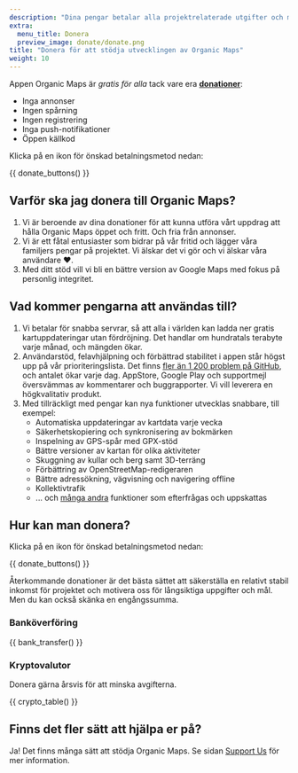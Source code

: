 ```yaml
---
description: "Dina pengar betalar alla projektrelaterade utgifter och motiverar oss att förbättra Organic Maps."
extra:
  menu_title: Donera
  preview_image: donate/donate.png
title: "Donera för att stödja utvecklingen av Organic Maps"
weight: 10
---
```


Appen Organic Maps är _gratis för alla_ tack vare era
**[donationer][stripe]**:

- Inga annonser
- Ingen spårning
- Ingen registrering
- Inga push-notifikationer
- Öppen källkod

Klicka på en ikon för önskad betalningsmetod nedan:

{{ donate_buttons() }}

## Varför ska jag donera till Organic Maps?

1. Vi är beroende av dina donationer för att kunna utföra vårt uppdrag att
   hålla Organic Maps öppet och fritt. Och fria från annonser.
2. Vi är ett fåtal entusiaster som bidrar på vår fritid och lägger våra
   familjers pengar på projektet. Vi älskar det vi gör och vi älskar våra
   användare ❤️.
3. Med ditt stöd vill vi bli en bättre version av Google Maps med fokus på
   personlig integritet.

## Vad kommer pengarna att användas till?

1. Vi betalar för snabba servrar, så att alla i världen kan ladda ner gratis
   kartuppdateringar utan fördröjning. Det handlar om hundratals terabyte
   varje månad, och mängden ökar.
2. Användarstöd, felavhjälpning och förbättrad stabilitet i appen står högst
   upp på vår prioriteringslista. Det finns [fler än 1 200 problem på
   GitHub][github issues], och antalet ökar varje dag. AppStore, Google
   Play och supportmejl översvämmas av kommentarer och buggrapporter. Vi
   vill leverera en högkvalitativ produkt.
3. Med tillräckligt med pengar kan nya funktioner utvecklas snabbare, till
   exempel:
   - Automatiska uppdateringar av kartdata varje vecka
   - Säkerhetskopiering och synkronisering av bokmärken
   - Inspelning av GPS-spår med GPX-stöd
   - Bättre versioner av kartan för olika aktiviteter
   - Skuggning av kullar och berg samt 3D-terräng
   - Förbättring av OpenStreetMap-redigeraren
   - Bättre adressökning, vägvisning och navigering offline
   - Kollektivtrafik
   - ... och [många andra][github issues] funktioner som efterfrågas och
     uppskattas

## Hur kan man donera?

Klicka på en ikon för önskad betalningsmetod nedan:

{{ donate_buttons() }}

Återkommande donationer är det bästa sättet att säkerställa en relativt
stabil inkomst för projektet och motivera oss för långsiktiga uppgifter och
mål. Men du kan också skänka en engångssumma.

### Banköverföring

{{ bank_transfer() }}

### Kryptovalutor

Donera gärna årsvis för att minska avgifterna.

{{ crypto_table() }}

## Finns det fler sätt att hjälpa er på?

Ja! Det finns många sätt att stödja Organic Maps. Se sidan [Support
Us](@/contribute/index.sv.md) för mer information.

[stripe]: https://donate.organicmaps.app/ "Donera via Stripe"
[github issues]: https://github.com/organicmaps/organicmaps/issues "GitHub Issues"
